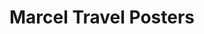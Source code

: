---
title: "Marcel Travel Posters"
url: /soorts-hossegor/marcel-travel-posters-avenue-du-touring-club-de-france/
shop: décoration intérieure
---